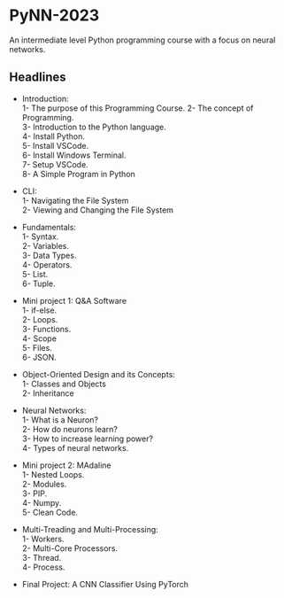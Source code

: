 # PyNN-2023
An intermediate level Python programming course with a focus on neural networks.

## Headlines
- Introduction:    
    1- The purpose of this Programming Course.
    2- The concept of Programming.  
    3- Introduction to the Python language.       
    4- Install Python.  
    5- Install VSCode.  
    6- Install Windows Terminal.    
    7- Setup VSCode.    
    8- A Simple Program in Python
  
- CLI:  
    1- Navigating the File System    
    2- Viewing and Changing the File System

- Fundamentals:     
    1- Syntax.    
    2- Variables.  
    3- Data Types.  
    4- Operators.   
    5- List.    
    6- Tuple.   

- Mini project 1: Q&A Software    
    1- if-else.     
    2- Loops.   
    3- Functions.   
    4- Scope    
    5- Files.   
    6- JSON.

- Object-Oriented Design and its Concepts:  
    1- Classes and Objects  
    2- Inheritance

- Neural Networks:  
    1- What is a Neuron?  
    2- How do neurons learn?    
    3- How to increase learning power?  
    4- Types of neural networks.

- Mini project 2: MAdaline  
    1- Nested Loops.    
    2- Modules.     
    3- PIP.     
    4- Numpy.   
    5- Clean Code.  

- Multi-Treading and Multi-Processing:      
    1- Workers.     
    2- Multi-Core Processors.   
    3- Thread.  
    4- Process.

- Final Project: A CNN Classifier Using PyTorch
